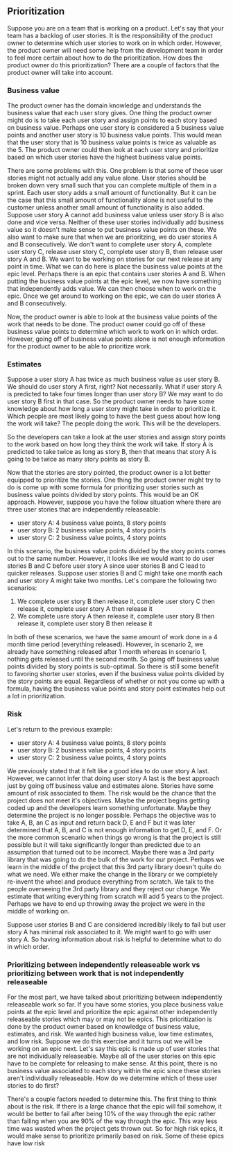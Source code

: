 ## Prioritization

Suppose you are on a team that is working on a product. Let's say that your team has a backlog of user stories. It is the responsibility of the product owner to determine which user stories to work on in which order. However, the product owner will need some help from the development team in order to feel more certain about how to do the prioritization. How does the product owner do this prioritization? There are a couple of factors that the product owner will take into account.

### Business value

The product owner has the domain knowledge and understands the business value that each user story gives. One thing the product owner might do is to take each user story and assign points to each story based on business value. Perhaps one user story is considered a 5 business value points and another user story is 10 business value points. This would mean that the user story that is 10 business value points is twice as valuable as the 5. The product owner could then look at each user story and prioritize based on which user stories have the highest business value points.

There are some problems with this. One problem is that some of these user stories might not actually add any value alone. User stories should be broken down very small such that you can complete multiple of them in a sprint. Each user story adds a small amount of functionality. But it can be the case that this small amount of functionality alone is not useful to the customer unless another small amount of functionality is also added. Suppose user story A cannot add business value unless user story B is also done and vice versa. Neither of these user stories individually add business value so it doesn't make sense to put business value points on these. We also want to make sure that when we are prioritzing, we do user stories A and B consecutively. We don't want to complete user story A, complete user story C, release user story C, complete user story B, then release user story A and B. We want to be working on stories for our next release at any point in time. What we can do here is place the business value points at the epic level. Perhaps there is an epic that contains user stories A and B. When putting the business value points at the epic level, we now have something that independently adds value. We can then choose when to work on the epic. Once we get around to working on the epic, we can do user stories A and B consecutively. 

Now, the product owner is able to look at the business value points of the work that needs to be done. The product owner could go off of these business value points to determine which work to work on in which order. However, going off of business value points alone is not enough information for the product owner to be able to prioritize work.

### Estimates
Suppose a user story A has twice as much business value as user story B. We should do user story A first, right? Not necessarily. What if user story A is predicted to take four times longer than user story B? We may want to do user story B first in that case. So the product owner needs to have some knowledge about how long a user story might take in order to prioritize it. Which people are most likely going to have the best guess about how long the work will take? The people doing the work. This will be the developers.

So the developers can take a look at the user stories and assign story points to the work based on how long they think the work will take. If story A is predicted to take twice as long as story B, then that means that story A is going to be twice as many story points as story B.

Now that the stories are story pointed, the product owner is a lot better equipped to prioritize the stories. One thing the product owner might try to do is come up with some formula for prioritizing user stories such as business value points divided by story points. This would be an OK approach. However, suppose you have the follow situation where there are three user stories that are independently releaseable:
* user story A: 4 business value points, 8 story points
* user story B: 2 business value points, 4 story points
* user story C: 2 business value points, 4 story points

In this scenario, the business value points divided by the story points comes out to the same number. However, it looks like we would want to do user stories B and C before user story A since user stories B and C lead to quicker releases. Suppose user stories B and C might take one month each and user story A might take two months. Let's compare the following two scenarios:
1. We complete user story B then release it, complete user story C then release it, complete user story A then release it
1. We complete usre story A then release it, complete user story B then release it, complete user story B then release it

In both of these scenarios, we have the same amount of work done in a 4 month time period (everything released). However, in scenario 2, we already have something released after 1 month whereas in scenario 1, nothing gets released until the second month. So going off business value points divided by story points is sub-optimal. So there is still some benefit to favoring shorter user stories, even if the business value points divided by the story points are equal. Regardless of whether or not you come up with a formula, having the business value points and story point estimates help out a lot in prioritization.

### Risk
Let's return to the previous example:
* user story A: 4 business value points, 8 story points
* user story B: 2 business value points, 4 story points
* user story C: 2 business value points, 4 story points

We previously stated that it felt like a good idea to do user story A last. However, we cannot infer that doing user story A last is the best approach just by going off business value and estimates alone. Stories have some amount of risk associated to them. The risk would be the chance that the project does not meet it's objectives. Maybe the project begins getting coded up and the developers learn something unfortunate. Maybe they determine the project is no longer possible. Perhaps the objective was to take A, B, an C as input and return back D, E and F but it was later determined that A, B, and C is not enough information to get D, E, and F. Or the more common scenario when things go wrong is that the project is still possible but it will take significantly longer than predicted due to an assumption that turned out to be incorrect. Maybe there was a 3rd party library that was going to do the bulk of the work for our project. Perhaps we learn in the middle of the project that this 3rd party library doesn't quite do what we need. We either make the change in the library or we completely re-invent the wheel and produce everything from scratch. We talk to the people overseeing the 3rd party library and they reject our change. We estimate that writing everything from scratch will add 5 years to the project. Perhaps we have to end up throwing away the project we were in the middle of working on.

Suppose user stories B and C are considered incredibly likely to fail but user story A has minimal risk associated to it. We might want to go with user story A. So having information about risk is helpful to determine what to do in which order.

### Prioritizing between independently releaseable work vs prioritizing between work that is not independently releaseable
For the most part, we have talked about prioritizing between independently releaseable work so far. If you have some stories, you place business value points at the epic level and prioritize the epic against other independently releaseable stories which may or may not be epics. This prioritization is done by the product owner based on knowledge of business value, estimates, and risk. We wanted high business value, low time estimates, and low risk. Suppose we do this exercise and it turns out we will be working on an epic next. Let's say this epic is made up of user stories that are not individually releaseable. Maybe all of the user stories on this epic have to be complete for releasing to make sense. At this point, there is no business value associated to each story within the epic since these stories aren't individually releaseable. How do we determine which of these user stories to do first? 

There's a couple factors needed to determine this. The first thing to think about is the risk. If there is a large chance that the epic will fail somehow, it would be better to fail after being 10% of the way through the epic rather than failing when you are 90% of the way through the epic. This way less time was wasted when the project gets thrown out. So for high risk epics, it would make sense to prioritize primarily based on risk. Some of these epics have low risk
